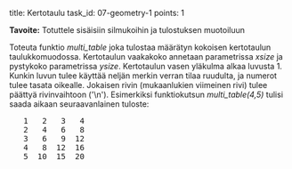 title: Kertotaulu
task_id: 07-geometry-1
points: 1


**Tavoite:** Totuttele sisäisiin silmukoihin ja tulostuksen muotoiluun

Toteuta funktio *multi_table* joka tulostaa määrätyn kokoisen
kertotaulun taulukkomuodossa. Kertotaulun vaakakoko annetaan
parametrissa *xsize* ja pystykoko parametrissa *ysize*. Kertotaulun
vasen yläkulma alkaa luvusta 1. Kunkin luvun tulee käyttää neljän
merkin verran tilaa ruudulta, ja numerot tulee tasata
oikealle. Jokaisen rivin (mukaanlukien viimeinen rivi) tulee päättyä
rivinvaihtoon ('\n'). Esimerkiksi funktiokutsun *multi_table(4,5)*
tulisi saada aikaan seuraavanlainen tuloste:

<pre>
   1   2   3   4
   2   4   6   8
   3   6   9  12
   4   8  12  16
   5  10  15  20</pre>
